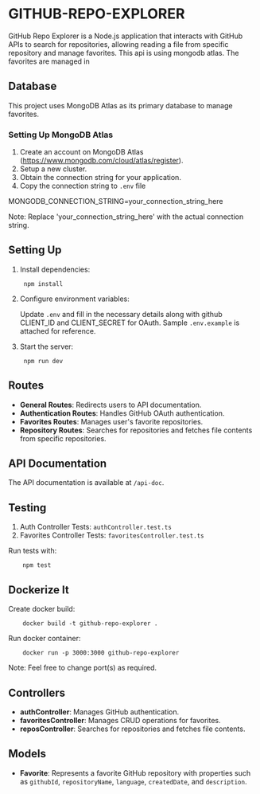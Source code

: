 # GITHUB-REPO-EXPLORER

GitHub Repo Explorer is a Node.js application that interacts with GitHub APIs to search for repositories, allowing reading a file from specific repository and manage favorites.
This api is using mongodb atlas. The favorites are managed in 

## Database

This project uses MongoDB Atlas as its primary database to manage favorites.

### Setting Up MongoDB Atlas

1. Create an account on MongoDB Atlas (https://www.mongodb.com/cloud/atlas/register).
2. Setup a new cluster.
3. Obtain the connection string for your application.
4. Copy the connection string to `.env` file

MONGODB_CONNECTION_STRING=your_connection_string_here

Note: Replace 'your_connection_string_here' with the actual connection string.


## Setting Up

1. Install dependencies:

        npm install


2. Configure environment variables:

    Update `.env` and fill in the necessary details along with github CLIENT_ID and CLIENT_SECRET for OAuth. Sample `.env.example` is attached for reference.


3. Start the server:

        npm run dev


## Routes

- **General Routes**: Redirects users to API documentation.
- **Authentication Routes**: Handles GitHub OAuth authentication.
- **Favorites Routes**: Manages user's favorite repositories.
- **Repository Routes**: Searches for repositories and fetches file contents from specific repositories.

## API Documentation

The API documentation is available at `/api-doc`.

## Testing

1. Auth Controller Tests: `authController.test.ts`
2. Favorites Controller Tests: `favoritesController.test.ts`

Run tests with:

        npm test


## Dockerize It

Create docker build:

        docker build -t github-repo-explorer .

Run docker container:

        docker run -p 3000:3000 github-repo-explorer
Note: Feel free to change port(s) as required.


## Controllers

- **authController**: Manages GitHub authentication.
- **favoritesController**: Manages CRUD operations for favorites.
- **reposController**: Searches for repositories and fetches file contents.

## Models

- **Favorite**: Represents a favorite GitHub repository with properties such as `githubId`, `repositoryName`, `language`, `createdDate`, and `description`.
